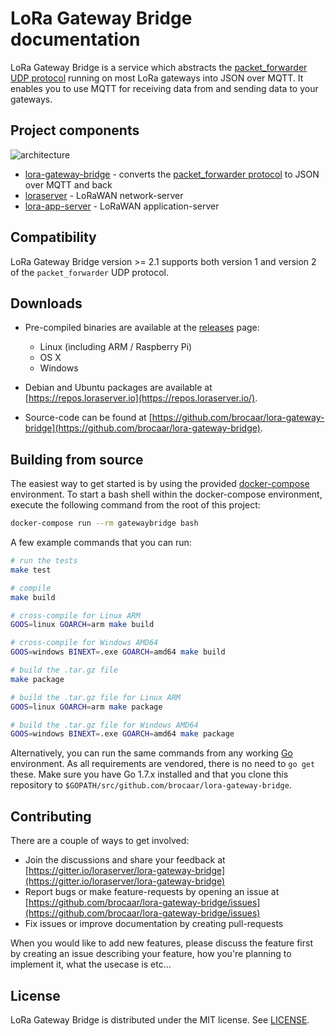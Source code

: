# LoRa Gateway Bridge documentation

LoRa Gateway Bridge is a service which abstracts the 
[packet_forwarder UDP protocol](https://github.com/Lora-net/packet_forwarder/blob/master/PROTOCOL.TXT)
running on most LoRa gateways into JSON over MQTT. It enables you to use MQTT for
receiving data from and sending data to your gateways.

## Project components

![architecture](https://www.gliffy.com/go/publish/image/11010339/L.png)

* [lora-gateway-bridge](https://github.com/brocaar/lora-gateway-bridge) - converts
  the [packet_forwarder protocol](https://github.com/Lora-net/packet_forwarder/blob/master/PROTOCOL.TXT)
  to JSON over MQTT and back
* [loraserver](https://github.com/brocaar/loraserver) - LoRaWAN network-server
* [lora-app-server](https://github.com/brocaar/lora-app-server) - LoRaWAN
  application-server

## Compatibility

LoRa Gateway Bridge version >= 2.1 supports both version 1 and version 2 of
the `packet_forwarder` UDP protocol.

## Downloads

* Pre-compiled binaries are available at the [releases](https://github.com/brocaar/lora-gateway-bridge/releases) page:

	* Linux (including ARM / Raspberry Pi)
	* OS X
	* Windows

* Debian and Ubuntu packages are available at [https://repos.loraserver.io](https://repos.loraserver.io/).
* Source-code can be found at [https://github.com/brocaar/lora-gateway-bridge](https://github.com/brocaar/lora-gateway-bridge).

## Building from source

The easiest way to get started is by using the provided 
[docker-compose](https://docs.docker.com/compose/) environment. To start a bash
shell within the docker-compose environment, execute the following command from
the root of this project:

```bash
docker-compose run --rm gatewaybridge bash
```

A few example commands that you can run:

```bash
# run the tests
make test

# compile
make build

# cross-compile for Linux ARM
GOOS=linux GOARCH=arm make build

# cross-compile for Windows AMD64
GOOS=windows BINEXT=.exe GOARCH=amd64 make build

# build the .tar.gz file
make package

# build the .tar.gz file for Linux ARM
GOOS=linux GOARCH=arm make package

# build the .tar.gz file for Windows AMD64
GOOS=windows BINEXT=.exe GOARCH=amd64 make package
```

Alternatively, you can run the same commands from any working
[Go](https://golang.org/) environment. As all requirements are vendored,
there is no need to `go get` these. Make sure you have Go 1.7.x installed
and that you clone this repository to
`$GOPATH/src/github.com/brocaar/lora-gateway-bridge`.

## Contributing

There are a couple of ways to get involved:

* Join the discussions and share your feedback at [https://gitter.io/loraserver/lora-gateway-bridge](https://gitter.io/loraserver/lora-gateway-bridge)
* Report bugs or make feature-requests by opening an issue at [https://github.com/brocaar/lora-gateway-bridge/issues](https://github.com/brocaar/lora-gateway-bridge/issues)
* Fix issues or improve documentation by creating pull-requests

When you would like to add new features, please discuss the feature first
by creating an issue describing your feature, how you're planning to implement
it, what the usecase is etc...

## License

LoRa Gateway Bridge is distributed under the MIT license. See 
[LICENSE](https://github.com/brocaar/lora-gateway-bridge/blob/master/LICENSE).
